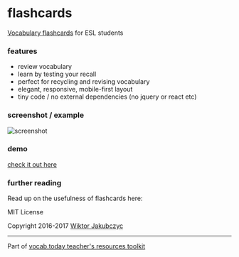 # flashcards
[Vocabulary flashcards](http://monolithpl.github.io/flashcards) for ESL students

### features
- review vocabulary
- learn by testing your recall
- perfect for recycling and revising vocabulary
- elegant, responsive, mobile-first layout
- tiny code / no external dependencies (no jquery or react etc)

### screenshot / example
![screenshot](https://monolithpl.github.io/flashcards/flashcards.png "screenshot")

### demo
[check it out here](http://monolithpl.github.io/flashcards)

### further reading
Read up on the usefulness of flashcards here:

MIT License

Copyright 2016-2017 [Wiktor Jakubczyc](http://vocab.today/contact)

---

Part of [vocab.today teacher's resources toolkit](https://vocab.today/teacher)
